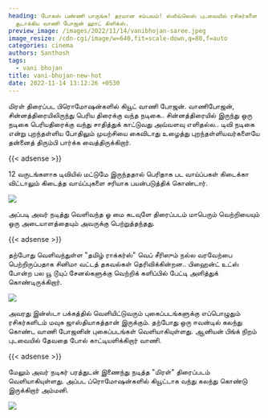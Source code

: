 ```yaml
---
heading: போகஸ் பண்ணி பாருங்க! தரமான சம்பவம்! ஸ்லீவ்லெஸ் புடவையில் ரசிகர்களை
  சூடாக்கிய வாணி போஜன் ஹாட் கிளிக்ஸ்.
preview_image: /images/2022/11/14/vanibhojan-saree.jpeg
image_resize: /cdn-cgi/image/w=640,fit=scale-down,q=80,f=auto
categories: cinema
authors: Santhosh
tags:
  - vani bhojan
title: vani-bhojan-new-hot
date: 2022-11-14 13:12:26 +0530
---
```

மிரள் திரைப்பட பிரொமோஷன்களில் கியூட் வாணி போஜன்.
வாணிபோஜன், சின்னத்திரையிலிருந்து பெரிய திரைக்கு வந்த நடிகை.. சின்னத்திரையில் இருந்து ஒரு நடிகை பெரியதிரைக்கு வந்து சாதித்துக் காட்டுவது அவ்வளவு எளிதல்ல.. டிவி நடிகை என்று புறந்தள்ளிய போதிலும் முயற்சியை கைவிடாது உழைத்து புறந்தள்ளியவர்களையே தன்னைத் திரும்பி பார்க்க வைத்திருக்கிறார். 

{{< adsense >}}


12 வருடங்களாக டிவியில் மட்டுமே இருந்ததால் பெரிதாக பட வாய்ப்பகள் கிடைக்கா விட்டாலும் கிடைத்த வாய்ப்புகளை சரியாக பயன்படுத்திக் கொண்டார்.

![](/images/2022/11/14/vani-bhojan-new-hot.jpeg)

 அப்படி அவர் நடித்து வெளிவந்த ஓ மை கடவுளே திரைப்படம் மாபெரும் வெற்றியையும் ஒரு அடையாளத்தையும் அவருக்கு பெற்றுத்தந்தது. 

{{< adsense >}}


தற்போது வெளிவந்துள்ள "தமிழ் ராக்கர்ஸ்" வெப் சீரிஸும் நல்ல வரவேற்பை பெற்றிருப்பதாக சினிமா வட்டத் தகவல்கள் தெரிவிக்கின்றன.. பிஹைன்ட் உட்ஸ் போன்ற பல யூ டூயுப் சேனல்களுக்கு வெற்றிக் களிப்பில் பேட்டி அளித்துக் கொண்டிருக்கிறார். 


![](/images/2022/11/14/vani-bhojan-new-hot22.jpeg)

அவரது இன்ஸ்டா பக்கத்தில் வெளியிட்டுவரும் புகைப்படங்களுக்கு எப்பொழுதும் ரசிகர்களிடம் மவுசு ஜாஸ்தியாகத்தான் இருக்கும். தற்போது ஒரு ஈவன்டில் கலந்து கொண்ட வாணி போஜனின் புகைப்படங்கள் வெளியாகியுள்ளது. ஆனியன் பிங்க் நிறம் புடவையில் தேவதை போல் காட்டியளிக்கிறார் வாணி.

{{< adsense >}}


மேலும் அவர் நடிகர் பரத்துடன் இணைந்து நடித்த "மிரள்" திரைப்படம் வெளியாகியுள்ளது.  அப்பட ப்ரொமோஷன்களில் கியூட்டாக வந்து  கலந்து கொண்டு இருக்கிறார் அம்மனி.

![](/images/2022/11/14/vani-bhojan-new-hot44.jpeg)